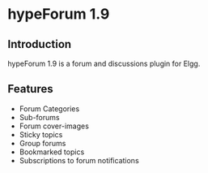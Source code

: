 # hypeForum 1.9

## Introduction

hypeForum 1.9 is a forum and discussions plugin for Elgg.

## Features

- Forum Categories
- Sub-forums
- Forum cover-images
- Sticky topics
- Group forums
- Bookmarked topics
- Subscriptions to forum notifications